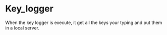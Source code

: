 # Key_logger

When the key logger is execute, it get all the keys your typing and put them in a local server.
